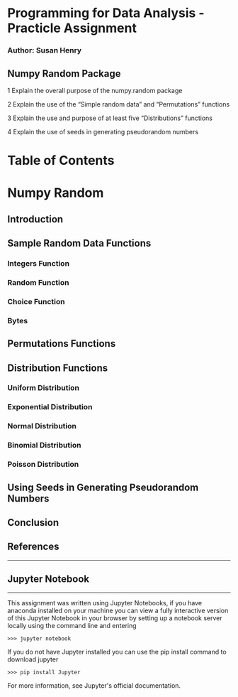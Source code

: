 # Programming for Data Analysis - Practicle Assignment

### Author: Susan Henry

## Numpy Random Package


1	Explain the overall purpose of the numpy.random package

2	Explain the use of the “Simple random data” and “Permutations” functions

3	Explain the use and purpose of at least five “Distributions” functions

4	Explain the use of seeds in generating pseudorandom numbers


# Table of Contents

# Numpy Random

## Introduction



## Sample Random Data Functions

### Integers Function

### Random Function

### Choice Function

### Bytes


## Permutations Functions


## Distribution Functions
### Uniform Distribution

### Exponential Distribution

### Normal Distribution

### Binomial Distribution

### Poisson Distribution



## Using Seeds in Generating Pseudorandom Numbers


## Conclusion


## References

***

## Jupyter Notebook

***
This assignment was written using Jupyter Notebooks, if you have anaconda installed on your machine you can view a fully interactive version of this Jupyter Notebook in your browser by setting up a notebook server locally  using the command line and entering 

``` >>> jupyter notebook ```

If you do not have Jupyter installed you can use the pip install command to download jupyter

``` >>> pip install Jupyter ```



For more information, see Jupyter's official documentation.
